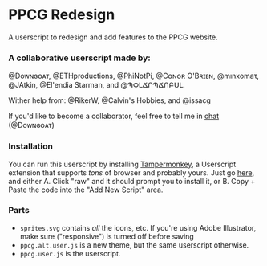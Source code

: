 # PPCG Redesign

A userscript to redesign and add features to the PPCG website.

### A collaborative userscript made by:

@Doᴡɴɢᴏᴀᴛ, @ETHproductions, @PhiNotPi, @Cᴏɴᴏʀ O'Bʀɪᴇɴ, @mınxomaτ, @JAtkin, @El'endia Starman, and @ՊՓԼՃՐՊՃՈԲՍԼ.

Wither help from: @RikerW, @Calvin's Hobbies, and @issacg

If you'd like to become a collaborator, feel free to tell me in [chat](http://chat.stackexchange.com/rooms/33840/ppcg-graduation-design-discussion) (@Doᴡɴɢᴏᴀᴛ)

### Installation

You can run this userscript by installing [Tampermonkey](https://tampermonkey.net), a Userscript extension that supports *tons* of browser and probably yours. Just go [here](https://github.com/vihanb/PPCG-Design/blob/master/ppcg.user.js), and either A. Click "raw" and it should prompt you to install it, or B. Copy + Paste the code into the "Add New Script" area.

### Parts

 - `sprites.svg` contains *all* the icons, etc. If you're using Adobe Illustrator, make sure ("responsive") is turned off before saving
 - `ppcg.alt.user.js` is a new theme, but the same userscript otherwise.
 - `ppcg.user.js` is the userscript.
